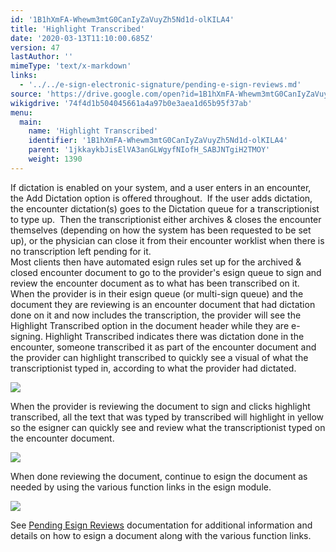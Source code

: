 ```yaml
---
id: '1B1hXmFA-Whewm3mtG0CanIyZaVuyZh5Nd1d-olKILA4'
title: 'Highlight Transcribed'
date: '2020-03-13T11:10:00.685Z'
version: 47
lastAuthor: ''
mimeType: 'text/x-markdown'
links:
  - '../../e-sign-electronic-signature/pending-e-sign-reviews.md'
source: 'https://drive.google.com/open?id=1B1hXmFA-Whewm3mtG0CanIyZaVuyZh5Nd1d-olKILA4'
wikigdrive: '74f4d1b504045661a4a97b0e3aea1d65b95f37ab'
menu:
  main:
    name: 'Highlight Transcribed'
    identifier: '1B1hXmFA-Whewm3mtG0CanIyZaVuyZh5Nd1d-olKILA4'
    parent: '1jkkaykbJisElVA3anGLWgyfNIofH_SABJNTgiH2TMOY'
    weight: 1390
---
```

If dictation is enabled on your system, and a user enters in an encounter, the Add Dictation option is offered throughout.  If the user adds dictation, the encounter dictation(s) goes to the Dictation queue for a transcriptionist to type up.  Then the transcriptionist either archives & closes the encounter themselves (depending on how the system has been requested to be set up), or the physician can close it from their encounter worklist when there is no transcription left pending for it.  
Most clients then have automated esign rules set up for the archived & closed encounter document to go to the provider's esign queue to sign and review the encounter document as to what has been transcribed on it.  
When the provider is in their esign queue (or multi-sign queue) and the document they are reviewing is an encounter document that had dictation done on it and now includes the transcription, the provider will see the Highlight Transcribed option in the document header while they are e-signing. Highlight Transcribed indicates there was dictation done in the encounter, someone transcribed it as part of the encounter document and the provider can highlight transcribed to quickly see a visual of what the transcriptionist typed in, according to what the provider had dictated.

  
![](../highlight-transcribed.assets/3155becc642719beaa9720a1dcbcca16.png)  


When the provider is reviewing the document to sign and clicks highlight transcribed, all the text that was typed by transcribed will highlight in yellow so the esigner can quickly see and review what the transcriptionist typed on the encounter document.

  
![](../highlight-transcribed.assets/d985321ae7c6a90d4da71356ffc93f0a.png)  


When done reviewing the document, continue to esign the document as needed by using the various function links in the esign module.

  
![](../highlight-transcribed.assets/ce94dca20a7657fccc706399ed2c03cc.png)  


See [Pending Esign Reviews](../../e-sign-electronic-signature/pending-e-sign-reviews.md) documentation for additional information and details on how to esign a document along with the various function links.

